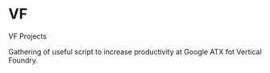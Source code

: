 # VF
VF Projects

Gathering of useful script to increase productivity at Google ATX fot Vertical Foundry.
